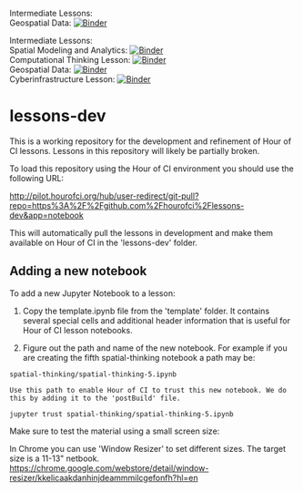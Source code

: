Intermediate Lessons:<br/>
Geospatial Data: [![Binder]([supplementary/hippo-hci-tiny.png])](https://mybinder.org/v2/gh/mohsen-gis/lessons-dev/master?filepath=intermediate-lessons/geospatial-data/Welcome.ipynb)<br/>

Intermediate Lessons:<br/>
Spatial Modeling and Analytics: [![Binder](supplementary/hippo-hci-tiny.png)](https://mybinder.org/v2/gh/mohsen-gis/lessons-dev/master?filepath=beginner-lessons/spatial-modeling-analytics/sma-1.ipynb)<br/>
Computational Thinking Lesson: [![Binder](/supplementary/hippo-hci-tiny.png)](https://mybinder.org/v2/gh/mohsen-gis/lessons-dev/master?filepath=beginner-lessons/computational-thinking/Welcome.ipynb) <br/>
Geospatial Data: [![Binder](https://mybinder.org/badge_logo.svg)](https://mybinder.org/v2/gh/mohsen-gis/lessons-dev/master?filepath=beginner-lessons/geospatial-data/Welcome.ipynb)<br/>
Cyberinfrastructure Lesson: [![Binder](https://mybinder.org/badge_logo.svg)](https://mybinder.org/v2/gh/mohsen-gis/lessons-dev/master?filepath=beginner-lessons/cyberinfrastructure/Welcome.ipynb) <br/>



# lessons-dev
This is a working repository for the development and refinement of Hour of CI lessons. Lessons in this repository will likely be partially broken.

To load this repository using the Hour of CI environment you should use the following URL:

http://pilot.hourofci.org/hub/user-redirect/git-pull?repo=https%3A%2F%2Fgithub.com%2Fhourofci%2Flessons-dev&app=notebook
  
This will automatically pull the lessons in development and make them available on Hour of CI in the 'lessons-dev' folder.  

## Adding a new notebook

To add a new Jupyter Notebook to a lesson:

  1. Copy the template.ipynb file from the 'template' folder. It contains several special cells and additional header information that is useful for Hour of CI lesson notebooks.
  
  2. Figure out the path and name of the new notebook. For example if you are creating the fifth spatial-thinking notebook a path may be:
  
    spatial-thinking/spatial-thinking-5.ipynb
	
	Use this path to enable Hour of CI to trust this new notebook. We do this by adding it to the 'postBuild' file.
	
	jupyter trust spatial-thinking/spatial-thinking-5.ipynb
	
	

Make sure to test the material using a small screen size:

In Chrome you can use 'Window Resizer' to set different sizes.
The target size is a 11-13" netbook.
https://chrome.google.com/webstore/detail/window-resizer/kkelicaakdanhinjdeammmilcgefonfh?hl=en
